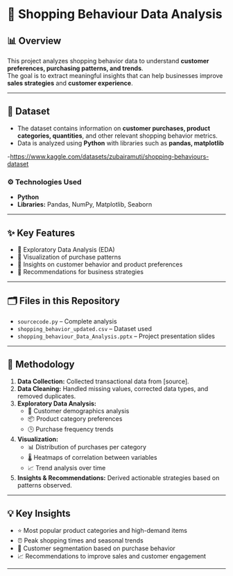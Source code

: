 # 🛒 Shopping Behaviour Data Analysis

## 📊 Overview
This project analyzes shopping behavior data to understand **customer preferences, purchasing patterns, and trends**.  
The goal is to extract meaningful insights that can help businesses improve **sales strategies** and **customer experience**.

---

## 📂 Dataset
- The dataset contains information on **customer purchases, product categories, quantities**, and other relevant shopping behavior metrics.  
- Data is analyzed using **Python** with libraries such as **pandas, matplotlib**

-https://www.kaggle.com/datasets/zubairamuti/shopping-behaviours-dataset

### ⚙️ Technologies Used
- **Python**  
- **Libraries:** Pandas, NumPy, Matplotlib, Seaborn  

---

## ✨ Key Features
- 🔹 Exploratory Data Analysis (EDA)  
- 🔹 Visualization of purchase patterns  
- 🔹 Insights on customer behavior and product preferences  
- 🔹 Recommendations for business strategies  

---

## 🗂️ Files in this Repository
- `sourcecode.py` – Complete analysis  
- `shopping_behavior_updated.csv` – Dataset used  
- `shopping_behaviour_Data_Analysis.pptx` – Project presentation slides  

---

## 📝 Methodology
1. **Data Collection:** Collected transactional data from [source].  
2. **Data Cleaning:** Handled missing values, corrected data types, and removed duplicates.  
3. **Exploratory Data Analysis:**  
   - 👥 Customer demographics analysis  
   - 📦 Product category preferences  
   - 🕒 Purchase frequency trends  
4. **Visualization:**  
   - 📊 Distribution of purchases per category  
   - 🌡️ Heatmaps of correlation between variables  
   - 📈 Trend analysis over time  
5. **Insights & Recommendations:** Derived actionable strategies based on patterns observed.  

---

## 💡 Key Insights
- ⭐ Most popular product categories and high-demand items  
- ⏰ Peak shopping times and seasonal trends  
- 👥 Customer segmentation based on purchase behavior  
- 📈 Recommendations to improve sales and customer engagement  

---
